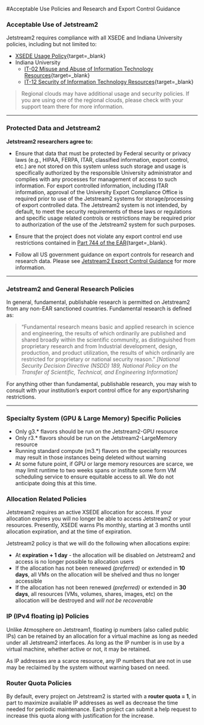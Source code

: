 #Acceptable Use Policies and Research and Export Control Guidance

### Acceptable Use of Jetstream2

Jetstream2 requires compliance with all XSEDE and Indiana University policies, including but not limited to:

*   [XSEDE Usage Policy](https://www.xsede.org/ecosystem/operations/usagepolicy){target=_blank}
*   Indiana University 
    *   [IT-02 Misuse and Abuse of Information Technology Resources](http://policies.iu.edu/policies/categories/information-it/it/IT-02.shtml){target=_blank}
    *   [IT-12 Security of Information Technology Resources](http://policies.iu.edu/policies/categories/information-it/it/IT-12.shtml){target=_blank}

> Regional clouds may have additional usage and security policies. If
> you are using one of the regional clouds, please check with your support
> team there for more information.
---

### Protected Data and Jetstream2

**Jetstream2 researchers agree to:**

*   Ensure that data that must be protected by Federal security or privacy laws (e.g., HIPAA, FERPA, ITAR, classified information, export control, etc.) are not stored on this system unless such storage and usage is specifically authorized by the responsible University administrator and complies with any processes for management of access to such information. For export controlled information, including ITAR information, approval of the University Export Compliance Office is required prior to use of the Jetstream2 systems for storage/processing of export controlled data. The Jetstream2 system is not intended, by default, to meet the security requirements of these laws or regulations and specific usage related controls or restrictions may be required prior to authorization of the use of the Jetstream2 system for such purposes.

*   Ensure that the project does not violate any export control end use restrictions contained in [Part 744 of the EAR](https://www.bis.doc.gov/index.php/documents/regulations-docs/2343-part-744-control-policy-end-user-and-end-use-based-2/file){target=_blank}.
*   Follow all US government guidance on export controls for research and research data. Please see [Jetstream2 Export Control Guidance](export.md) for more information.

* * *

### Jetstream2 and General Research Policies

In general, fundamental, publishable research is permitted on Jetstream2 from any non-EAR sanctioned countries. Fundamental research is defined as:

> “Fundamental research means basic and applied research in science and
> engineering, the results of which ordinarily are published and shared
> broadly within the scientific community, as distinguished from proprietary
> research and from Industrial development, design, production, and product
> utilization, the results of which ordinarily are restricted for proprietary
> or national security reason.” <i>[National Security Decision Directive
> (NSDD) 189, National Policy on the Transfer of Scientific, Technical,
> and Engineering Information]</i>


For anything other than fundamental, publishable research, you may wish to
consult with your institution’s export control office for any export/sharing
restrictions.

* * *

### Specialty System (GPU & Large Memory) Specific Policies

* Only g3.* flavors should be run on the Jetstream2-GPU resource
* Only r3.* flavors should be run on the Jetstream2-LargeMemory resource
* Running standard compute (m3.*) flavors on the specialty resources may result in those instances being deleted without warning
* At some future point, if GPU or large memory resources are scarce, we may limit runtime to two weeks spans or institute some form VM scheduling service to ensure equitable access to all. We do not anticipate doing this at this time.

### Allocation Related Policies

Jetstream2 requires an active XSEDE allocation for access. If your allocation expires you will no longer be able to access Jetstream2 or your resources. Presently, XSEDE warns PIs monthly, starting at 3 months until allocation expiration, and at the time of expiration.

Jetstream2 policy is that we will do the following when allocations expire:

* At **expiration + 1 day** - the allocation will be disabled on Jetstream2 and access is no longer possible to allocation users
* If the allocation has not been renewed *(preferred)* or extended in **10 days**, all VMs on the allocation will be shelved and thus no longer accessible
* If the allocation has not been renewed *(preferred)* or extended in **30 days**, all resources (VMs, volumes, shares, images, etc) on the allocation will be destroyed and *will not be recoverable*

### IP (IPv4 floating ip) Policies

Unlike Atmosphere on Jetstream1, floating ip numbers (also called public IPs) can be retained by an allocation for a virtual machine as long as needed under all Jetstream2 interfaces. As long as the IP number is in use by a virtual machine, whether active or not, it may be retained.

As IP addresses are a scarce resource, any IP numbers that are not in use may be reclaimed by the system without warning based on need.

### Router Quota Policies

By default, every project on Jetstream2 is started with a **router quota = 1**, in part to maximize available IP addresses as well as decrease the time needed for periodic maintenance. Each project can submit a help request to increase this quota along with justification for the increase.
